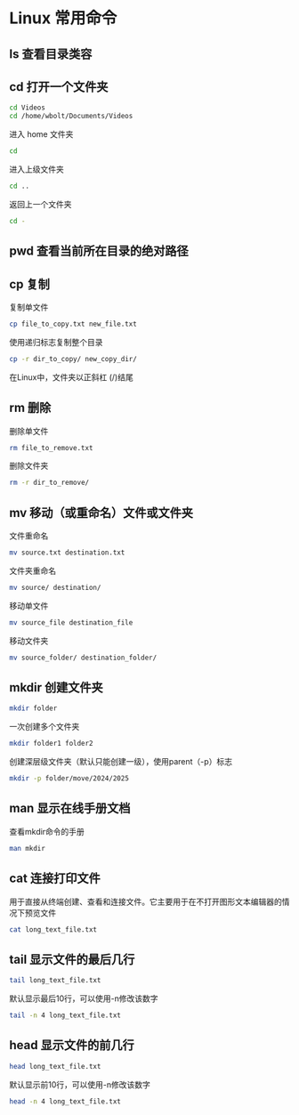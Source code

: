 # Linux 常用命令

## ls 查看目录类容

## cd 打开一个文件夹

```bash
cd Videos
cd /home/wbolt/Documents/Videos
```

进入 home 文件夹
```bash
cd
```

进入上级文件夹
```bash
cd ..
```

返回上一个文件夹
```bash
cd -
```

## pwd 查看当前所在目录的绝对路径

## cp 复制

复制单文件
```bash
cp file_to_copy.txt new_file.txt
```

使用递归标志复制整个目录
```bash
cp -r dir_to_copy/ new_copy_dir/
```
在Linux中，文件夹以正斜杠 (/)结尾

## rm 删除

删除单文件
```bash
rm file_to_remove.txt
```

删除文件夹
```bash
rm -r dir_to_remove/
```

## mv 移动（或重命名）文件或文件夹

文件重命名
```bash
mv source.txt destination.txt
```

文件夹重命名
```bash
mv source/ destination/
```

移动单文件
```bash
mv source_file destination_file
```

移动文件夹
```bash
mv source_folder/ destination_folder/
```

## mkdir 创建文件夹

```bash
mkdir folder
```

一次创建多个文件夹
```bash
mkdir folder1 folder2
```

创建深层级文件夹（默认只能创建一级），使用parent（-p）标志
```bash
mkdir -p folder/move/2024/2025
```

## man 显示在线手册文档

查看mkdir命令的手册
```bash
man mkdir
```

## cat 连接打印文件
用于直接从终端创建、查看和连接文件。它主要用于在不打开图形文本编辑器的情况下预览文件

```bash
cat long_text_file.txt
```

## tail 显示文件的最后几行

```bash
tail long_text_file.txt
```

默认显示最后10行，可以使用-n修改该数字
```bash
tail -n 4 long_text_file.txt
```

## head 显示文件的前几行

```bash
head long_text_file.txt
```

默认显示前10行，可以使用-n修改该数字
```bash
head -n 4 long_text_file.txt
```
